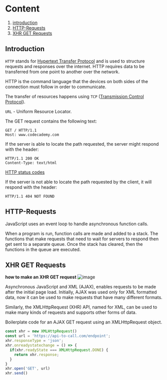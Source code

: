 # Content

1. [introduction](#Introduction)
2. [HTTP-Requests](#HTTP-Requests)
3. [XHR GET Requests](#XHR-GET-Requests)


## Introduction

`HTTP` stands for <ins>Hypertext Transfer Protocol</ins> and is used to structure requests and responses over the internet. HTTP requires data to be transferred from one point to another over the network.

HTTP is the command language that the devices on both sides of the connection must follow in order to communicate.

The transfer of resources happens using `TCP` (<ins>Transmission Control Protocol</ins>).

`URL` - Uniform Resource Locator.

The GET request contains the following text:

```
GET / HTTP/1.1
Host: www.codecademy.com
```
If the server is able to locate the path requested, the server might respond with the header:
```
HTTP/1.1 200 OK
Content-Type: text/html
```
[HTTP status codes](https://en.wikipedia.org/wiki/List_of_HTTP_status_codes)

If the server is not able to locate the path requested by the client, it will respond with the header:
```
HTTP/1.1 404 NOT FOUND
```
## HTTP-Requests

JavaScript uses an event loop to handle asynchronous function calls.

When a program is run, function calls are made and added to a stack. The functions that make requests that need to wait for servers to respond then get sent to a separate queue. Once the stack has cleared, then the functions in the queue are executed.

## XHR GET Requests

**how to make an XHR GET request**
![image](https://user-images.githubusercontent.com/55635400/114035013-65bfaf00-9887-11eb-9500-49af17ea2b5f.png)

Asynchronous JavaScript and XML (AJAX), enables requests to be made after the initial page load. Initially, AJAX was used only for XML formatted data, now it can be used to make requests that have many different formats.

Similarly, the XMLHttpRequest (XHR) API, named for XML, can be used to make many kinds of requests and supports other forms of data.

Boilerplate code for an AJAX GET request using an XMLHttpRequest object.

```javascript
const xhr = new XMLHttpRequest()
const url = 'https://api-to-call.com/endpoint';
xhr.responseType = 'json';
xhr.onreadystatechange = () => {
  if(xhr.readyState === XMLHttpRequest.DONE) {
    return xhr.response;
  }
}
xhr.open('GET', url)
xhr.send()
```
